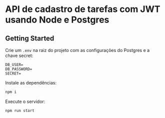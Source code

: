 # API de cadastro de tarefas com JWT usando Node e Postgres

## Getting Started

Crie um `.env` na raiz do projeto com as configurações do Postgres e a chave secret:

```dosini
DB_USER=
DB_PASSWORD=
SECRET=
```

Instale as dependências:

```bash
npm i
```

Execute o servidor:

```bash
npm run start
```
